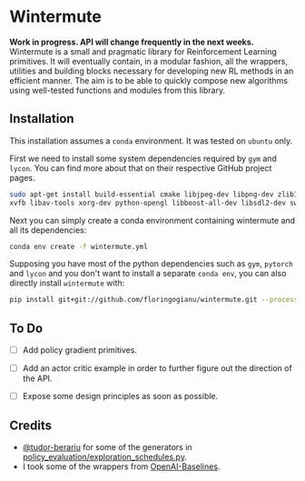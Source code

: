# Wintermute

**Work in progress. API will change frequently in the next weeks.**
Wintermute is a small and pragmatic library for Reinforcement Learning primitives. 
It will eventually contain, in a modular fashion, all the wrappers, utilities and 
building blocks necessary for developing new RL methods in an efficient manner. 
The aim is to be able to quickly compose new algorithms using well-tested functions 
and modules from this library.

## Installation

This installation assumes a `conda` environment. It was tested on `ubuntu`
only.

First we need to install some system dependencies required by `gym` and
`lycon`. You can find more about that on their respective GitHub project pages.

```bash
sudo apt-get install build-essential cmake libjpeg-dev libpng-dev zlib1g-dev
xvfb libav-tools xorg-dev python-opengl libboost-all-dev libsdl2-dev swig
```

Next you can simply create a conda environment containing wintermute and all
its dependencies:
```bash
conda env create -f wintermute.yml
```

Supposing you have most of the python dependencies such as `gym`, `pytorch` and `lycon`
and you don't want to install a separate `conda env`, you can also directly install 
`wintermute` with: 
```bash 
pip install git+git://github.com/floringogianu/wintermute.git --process-dependency-links
```

## To Do

- [ ] Add policy gradient primitives.
- [ ] Add an actor critic example in order to further figure out the direction
  of the API.
- [ ] Expose some design principles as soon as possible.


## Credits

- [@tudor-berariu](https://github.com/tudor-berariu) for some of the generators
  in
  [policy_evaluation/exploration_schedules.py](https://github.com/floringogianu/wintermute/blob/master/policy_evaluation/exploration_schedules.py).
- I took some of the wrappers from [OpenAI-Baselines](https://github.com/openai/baselines/blob/master/baselines/common/atari_wrappers.py).
